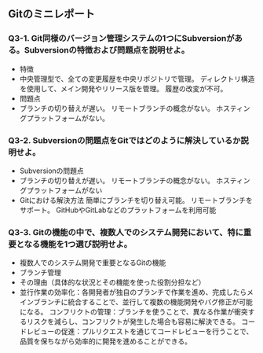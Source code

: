 ## Gitのミニレポート
### Q3-1. Git同様のバージョン管理システムの1つにSubversionがある。Subversionの特徴および問題点を説明せよ。
* 特徴
* 中央管理型で、全ての変更履歴を中央リポジトリで管理。
ディレクトリ構造を使用して、メイン開発やリリース版を管理。
履歴の改変が不可。
* 問題点
* ブランチの切り替えが遅い。
リモートブランチの概念がない。
ホスティングプラットフォームがない。
### Q3-2. Subversionの問題点をGitではどのように解決しているか説明せよ。
* Subversionの問題点
* ブランチの切り替えが遅い。
リモートブランチの概念がない。
ホスティングプラットフォームがない
* Gitにおける解決方法
簡単にブランチを切り替え可能。
リモートブランチをサポート。
GitHubやGitLabなどのプラットフォームを利用可能
### Q3-3. Gitの機能の中で、複数人でのシステム開発において、特に重要となる機能を1つ選び説明せよ。
* 複数人でのシステム開発で重要となるGitの機能
* ブランチ管理
* その理由（具体的な状況とその機能を使った役割分担など）
* 並行作業の効率化：各開発者が独自のブランチで作業を進め、完成したらメインブランチに統合することで、並行して複数の機能開発やバグ修正が可能になる。
コンフリクトの管理：ブランチを使うことで、異なる作業が衝突するリスクを減らし、コンフリクトが発生した場合も容易に解決できる。
コードレビューの促進：プルリクエストを通じてコードレビューを行うことで、品質を保ちながら効率的に開発を進めることができる。
